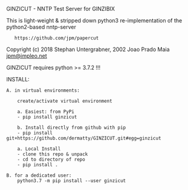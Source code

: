 GINZICUT - NNTP Test Server for GINZIBIX

This is light-weight & stripped down python3 re-implementation of the python2-based nntp-server

       https://github.com/jpm/papercut

Copyright (c) 2018 Stephan Untergrabner, 2002 Joao Prado Maia <jpm@impleo.net>
     


GINZICUT requires python >= 3.7.2 !!!


INSTALL:

	A. in virtual environments:

		create/activate virtual environment

		a. Easiest: from PyPi	
		- pip install ginzicut

		b. Install directly from github with pip
		- pip install git+https://github.com/dermatty/GINZICUT.git#egg=ginzicut

		a. Local Install
		- clone this repo & unpack
		- cd to directory of repo
		- pip install .

	B. for a dedicated user:
		python3.7 -m pip install --user ginzicut

